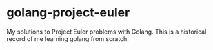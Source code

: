 # golang-project-euler
My solutions to Project Euler problems with Golang. This is a historical record of me learning golang from scratch.
